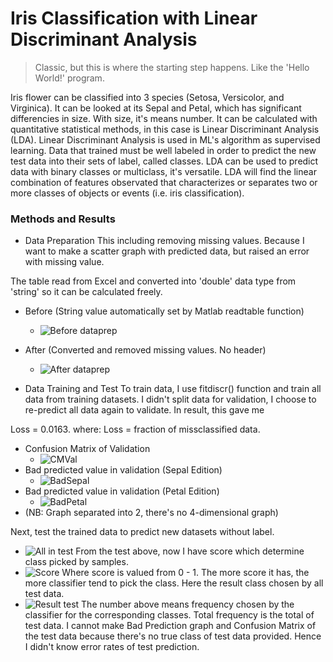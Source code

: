 # Iris Classification with Linear Discriminant Analysis
> Classic, but this is where the starting step happens. Like the 'Hello World!' program.

Iris flower can be classified into 3 species (Setosa, Versicolor, and Virginica). It can be looked at its Sepal and Petal, which has significant differencies in size. With size, it's means number. It can be calculated with quantitative statistical methods, in this case is Linear Discriminant Analysis (LDA).
Linear Discriminant Analysis is used in ML's algorithm as supervised learning. Data that trained must be well labeled in order to predict the new test data into their sets of label, called classes. LDA can be used to predict data with binary classes or multiclass, it's versatile. LDA will find the linear combination of features observated that characterizes or separates two or more classes of objects or events (i.e. iris classification).

### Methods and Results

- Data Preparation
This including removing missing values. Because I want to make a scatter graph with predicted data, but raised an error with missing value.

The table read from Excel and converted into 'double' data type from 'string' so it can be calculated freely.
   - Before (String value automatically set by Matlab readtable function)
     - ![Before dataprep](https://user-images.githubusercontent.com/66581100/123330928-d44c0900-d568-11eb-8688-6eed33a1c58b.png)
   - After (Converted and removed missing values. No header)
     - ![After dataprep](https://user-images.githubusercontent.com/66581100/123331431-7cfa6880-d569-11eb-90da-321c3b3425d0.png)

- Data Training and Test
To train data, I use fitdiscr() function and train all data from training datasets. I didn't split data for validation, I choose to re-predict all data again to validate.
In result, this gave me 

Loss = 0.0163. 
where: Loss = fraction of missclassified data.

  - Confusion Matrix of Validation
    - ![CMVal](https://user-images.githubusercontent.com/66581100/123334164-e465e780-d56c-11eb-9c75-7bc3f8e5f7d9.png)
  - Bad predicted value in validation (Sepal Edition) 
    - ![BadSepal](https://user-images.githubusercontent.com/66581100/123334297-12e3c280-d56d-11eb-8f31-58a65a28d42d.png)
  - Bad predicted value in validation (Petal Edition)
    - ![BadPetal](https://user-images.githubusercontent.com/66581100/123334351-2b53dd00-d56d-11eb-9117-eb22417fa314.png)
  - (NB: Graph separated into 2, there's no 4-dimensional graph)


Next, test the trained data to predict new datasets without label.
- ![All in test](https://user-images.githubusercontent.com/66581100/123332172-5ee13800-d56a-11eb-95de-688352c35a6a.png)
From the test above, now I have score which determine class picked by samples.
- ![Score](https://user-images.githubusercontent.com/66581100/123338626-622cf180-d573-11eb-933e-66e2bdc8858e.png)
Where score is valued from 0 - 1. The more score it has, the more classifier tend to pick the class.
Here the result class chosen by all test data.
- ![Result test](https://user-images.githubusercontent.com/66581100/123339044-1169c880-d574-11eb-92ab-6ddd76fc20c6.png)
The number above means frequency chosen by the classifier for the corresponding classes. Total frequency is the total of test data.
I cannot make Bad Prediction graph and Confusion Matrix of the test data because there's no true class of test data provided. Hence I didn't know error rates of test prediction.
